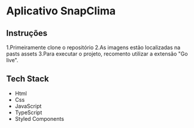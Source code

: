 # Aplicativo SnapClima

## Instruções

1.Primeiramente clone o repositório
2.As imagens estão localizadas na pasts assets
3.Para executar o projeto, recomento utilizar a extensão "Go live".


## Tech Stack

- Html
- Css
- JavaScript
- TypeScript
- Styled Components
